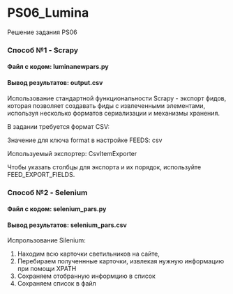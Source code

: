 # PS06_Lumina
 Решение задания PS06

### Способ №1 - Scrapy
#### Файл с кодом: luminanewpars.py
#### Вывод результатов: output.csv

Использование стандартной функциональности Scrapy - экспорт фидов, 
которая позволяет создавать фиды с извлеченными элементами, используя 
несколько форматов сериализации и механизмы хранения.

В задании требуется формат CSV:

Значение для ключа format в настройке FEEDS: csv

Используемый экспортер: CsvItemExporter

Чтобы указать столбцы для экспорта и их порядок, используйте FEED_EXPORT_FIELDS.

### Способ №2 - Selenium
#### Файл с кодом: selenium_pars.py
#### Вывод результатов: selenium_pars.csv

Испрользование Silenium: 
1. Находим всю карточки светильников на сайте, 
2. Перебираем полученнные карточки, извлекая нужную информацию при помощи XPATH
3. Сохраняем отобранную информцию в список
4. Сохраняем список в файл
